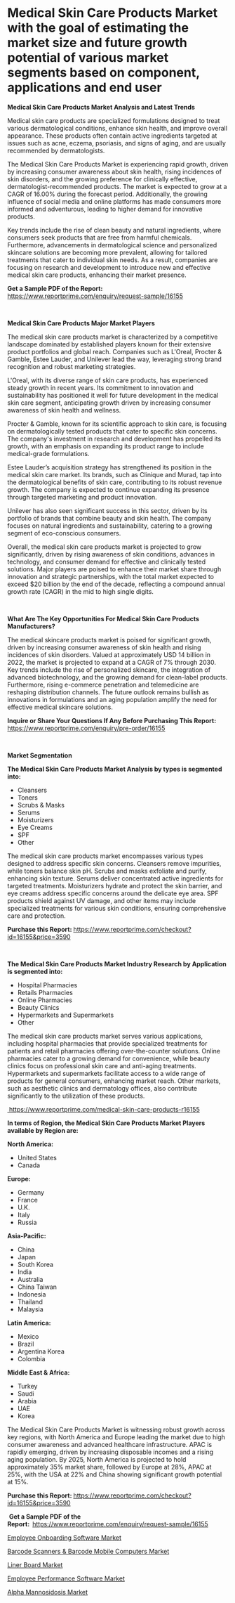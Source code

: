 <p><h1>Medical Skin Care Products Market with the goal of estimating the market size and future growth potential of various market segments based on component, applications and end user</h1></p><p><strong>Medical Skin Care Products Market Analysis and Latest Trends</strong></p>
<p><p>Medical skin care products are specialized formulations designed to treat various dermatological conditions, enhance skin health, and improve overall appearance. These products often contain active ingredients targeted at issues such as acne, eczema, psoriasis, and signs of aging, and are usually recommended by dermatologists. </p><p>The Medical Skin Care Products Market is experiencing rapid growth, driven by increasing consumer awareness about skin health, rising incidences of skin disorders, and the growing preference for clinically effective, dermatologist-recommended products. The market is expected to grow at a CAGR of 16.00% during the forecast period. Additionally, the growing influence of social media and online platforms has made consumers more informed and adventurous, leading to higher demand for innovative products. </p><p>Key trends include the rise of clean beauty and natural ingredients, where consumers seek products that are free from harmful chemicals. Furthermore, advancements in dermatological science and personalized skincare solutions are becoming more prevalent, allowing for tailored treatments that cater to individual skin needs. As a result, companies are focusing on research and development to introduce new and effective medical skin care products, enhancing their market presence.</p></p>
<p><strong>Get a Sample PDF of the Report:&nbsp;</strong> <a href="https://www.reportprime.com/enquiry/request-sample/16155?utm_campaign=13&utm_medium=2&utm_source=Github&utm_content=ia&utm_term=16112024&utm_id=medical-skin-care-products">https://www.reportprime.com/enquiry/request-sample/16155</a></p>
<p>&nbsp;</p>
<p><strong>Medical Skin Care Products Major Market Players</strong></p>
<p><p>The medical skin care products market is characterized by a competitive landscape dominated by established players known for their extensive product portfolios and global reach. Companies such as L'Oreal, Procter & Gamble, Estee Lauder, and Unilever lead the way, leveraging strong brand recognition and robust marketing strategies.</p><p>L'Oreal, with its diverse range of skin care products, has experienced steady growth in recent years. Its commitment to innovation and sustainability has positioned it well for future development in the medical skin care segment, anticipating growth driven by increasing consumer awareness of skin health and wellness.</p><p>Procter & Gamble, known for its scientific approach to skin care, is focusing on dermatologically tested products that cater to specific skin concerns. The company's investment in research and development has propelled its growth, with an emphasis on expanding its product range to include medical-grade formulations.</p><p>Estee Lauder’s acquisition strategy has strengthened its position in the medical skin care market. Its brands, such as Clinique and Murad, tap into the dermatological benefits of skin care, contributing to its robust revenue growth. The company is expected to continue expanding its presence through targeted marketing and product innovation.</p><p>Unilever has also seen significant success in this sector, driven by its portfolio of brands that combine beauty and skin health. The company focuses on natural ingredients and sustainability, catering to a growing segment of eco-conscious consumers. </p><p>Overall, the medical skin care products market is projected to grow significantly, driven by rising awareness of skin conditions, advances in technology, and consumer demand for effective and clinically tested solutions. Major players are poised to enhance their market share through innovation and strategic partnerships, with the total market expected to exceed $20 billion by the end of the decade, reflecting a compound annual growth rate (CAGR) in the mid to high single digits.</p></p>
<p>&nbsp;</p>
<p><strong>What Are The Key Opportunities For Medical Skin Care Products Manufacturers?</strong></p>
<p><p>The medical skincare products market is poised for significant growth, driven by increasing consumer awareness of skin health and rising incidences of skin disorders. Valued at approximately USD 14 billion in 2022, the market is projected to expand at a CAGR of 7% through 2030. Key trends include the rise of personalized skincare, the integration of advanced biotechnology, and the growing demand for clean-label products. Furthermore, rising e-commerce penetration and telemedicine are reshaping distribution channels. The future outlook remains bullish as innovations in formulations and an aging population amplify the need for effective medical skincare solutions.</p></p>
<p><strong>Inquire or Share Your Questions If Any Before Purchasing This Report:</strong> <a href="https://www.reportprime.com/enquiry/pre-order/16155?utm_campaign=13&utm_medium=2&utm_source=Github&utm_content=ia&utm_term=16112024&utm_id=medical-skin-care-products">https://www.reportprime.com/enquiry/pre-order/16155</a></p>
<p>&nbsp;</p>
<p><strong>Market Segmentation</strong></p>
<p><strong>The Medical Skin Care Products Market Analysis by types is segmented into:</strong></p>
<p><ul><li>Cleansers</li><li>Toners</li><li>Scrubs & Masks</li><li>Serums</li><li>Moisturizers</li><li>Eye Creams</li><li>SPF</li><li>Other</li></ul></p>
<p><p>The medical skin care products market encompasses various types designed to address specific skin concerns. Cleansers remove impurities, while toners balance skin pH. Scrubs and masks exfoliate and purify, enhancing skin texture. Serums deliver concentrated active ingredients for targeted treatments. Moisturizers hydrate and protect the skin barrier, and eye creams address specific concerns around the delicate eye area. SPF products shield against UV damage, and other items may include specialized treatments for various skin conditions, ensuring comprehensive care and protection.</p></p>
<p><strong>Purchase this Report:&nbsp;</strong><a href="https://www.reportprime.com/checkout?id=16155&price=3590&utm_campaign=13&utm_medium=2&utm_source=Github&utm_content=ia&utm_term=16112024&utm_id=medical-skin-care-products">https://www.reportprime.com/checkout?id=16155&price=3590</a></p>
<p>&nbsp;</p>
<p><strong>The Medical Skin Care Products Market Industry Research by Application is segmented into:</strong></p>
<p><ul><li>Hospital Pharmacies</li><li>Retails Pharmacies</li><li>Online Pharmacies</li><li>Beauty Clinics</li><li>Hypermarkets and Supermarkets</li><li>Other</li></ul></p>
<p><p>The medical skin care products market serves various applications, including hospital pharmacies that provide specialized treatments for patients and retail pharmacies offering over-the-counter solutions. Online pharmacies cater to a growing demand for convenience, while beauty clinics focus on professional skin care and anti-aging treatments. Hypermarkets and supermarkets facilitate access to a wide range of products for general consumers, enhancing market reach. Other markets, such as aesthetic clinics and dermatology offices, also contribute significantly to the utilization of these products.</p></p>
<p><a href="https://www.reportprime.com/medical-skin-care-products-r16155?utm_campaign=13&utm_medium=2&utm_source=Github&utm_content=ia&utm_term=16112024&utm_id=medical-skin-care-products">&nbsp;https://www.reportprime.com/medical-skin-care-products-r16155</a></p>
<p><strong>In terms of Region, the Medical Skin Care Products Market Players available by Region are:</strong></p>
<p>
    <p> <strong> North America: </strong>
        <ul>
            <li>United States</li>
            <li>Canada</li>
        </ul>
        </p> 
    <p> <strong> Europe: </strong>
        <ul>
            <li>Germany</li>
            <li>France</li>
            <li>U.K.</li>
            <li>Italy</li>
            <li>Russia</li>
        </ul>
        </p> 
    <p> <strong> Asia-Pacific: </strong>
        <ul>
            <li>China</li>
            <li>Japan</li>
            <li>South Korea</li>
            <li>India</li>
            <li>Australia</li>
            <li>China Taiwan</li>
            <li>Indonesia</li>
            <li>Thailand</li>
            <li>Malaysia</li>
        </ul>
        </p> 
    <p> <strong> Latin America: </strong>
        <ul>
            <li>Mexico</li>
            <li>Brazil</li>
            <li>Argentina Korea</li>
            <li>Colombia</li>
        </ul>
        </p> 
    <p> <strong> Middle East & Africa: </strong>
        <ul>
            <li>Turkey</li>
            <li>Saudi</li>
            <li>Arabia</li>
            <li>UAE</li>
            <li>Korea</li>
        </ul>
    </p>
    </p>
<p><p>The Medical Skin Care Products Market is witnessing robust growth across key regions, with North America and Europe leading the market due to high consumer awareness and advanced healthcare infrastructure. APAC is rapidly emerging, driven by increasing disposable incomes and a rising aging population. By 2025, North America is projected to hold approximately 35% market share, followed by Europe at 28%, APAC at 25%, with the USA at 22% and China showing significant growth potential at 15%.</p></p>
<p><strong>Purchase this Report: </strong><a href="https://www.reportprime.com/checkout?id=16155&price=3590&utm_campaign=13&utm_medium=2&utm_source=Github&utm_content=ia&utm_term=16112024&utm_id=medical-skin-care-products">https://www.reportprime.com/checkout?id=16155&price=3590</a></p>
<p>&nbsp;<strong>Get a Sample PDF of the Report:&nbsp;&nbsp;</strong><a href="https://www.reportprime.com/enquiry/request-sample/16155?utm_campaign=13&utm_medium=2&utm_source=Github&utm_content=ia&utm_term=16112024&utm_id=medical-skin-care-products">https://www.reportprime.com/enquiry/request-sample/16155</a></p>
<p><strong></strong></p>
<p><p><a href="https://issuu.com/reportprime-2/docs/employee-onboarding-software-market_c8cc5469fcafcc?utm_campaign=13&utm_medium=2&utm_source=Github&utm_content=ia&utm_term=16112024&utm_id=medical-skin-care-products">Employee Onboarding Software Market</a></p><p><a href="https://github.com/Chiragrp22/Market-Research-Report-List-6/blob/main/barcode-scanners-barcode-mobile-computers-market.md?utm_campaign=13&utm_medium=2&utm_source=Github&utm_content=ia&utm_term=16112024&utm_id=medical-skin-care-products">Barcode Scanners & Barcode Mobile Computers Market</a></p><p><a href="https://www.linkedin.com/pulse/comprehensive-liner-board-market-report-regional-analysis-io1te?utm_campaign=13&utm_medium=2&utm_source=Github&utm_content=ia&utm_term=16112024&utm_id=medical-skin-care-products">Liner Board Market</a></p><p><a href="https://issuu.com/reportprime-2/docs/employee-performance-software-marke_b1c9f304e588dd?utm_campaign=13&utm_medium=2&utm_source=Github&utm_content=ia&utm_term=16112024&utm_id=medical-skin-care-products">Employee Performance Software Market</a></p><p><a href="https://github.com/MarciaRunte/Market-Research-Report-List-1/blob/main/alpha-mannosidosis-market.md?utm_campaign=13&utm_medium=2&utm_source=Github&utm_content=ia&utm_term=16112024&utm_id=medical-skin-care-products">Alpha Mannosidosis Market</a></p></p>